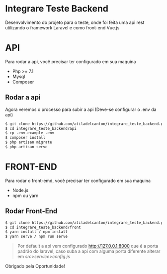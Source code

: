 # Integrare Teste Backend

Desenvolvimento do projeto para o teste, onde foi feita uma api rest utilizando o framework Laravel e como front-end Vue.js


# API

Para rodar a api, você precisar ter configurado em sua maquina 
- Php >= 7.1
- Mysql
- Composer

## Rodar a api
Agora veremos o processo para subir a api (Deve-se configurar o .env da api)
```sh
$ git clone https://github.com/atiladelcanton/integrare_teste_backend.git
$ cd integrare_teste_backend/api
$ cp .env-example .env
$ composer install
$ php artisan migrate
$ php artisan serve
```
# FRONT-END
Para rodar o front-emd, você precisar ter configurado em sua maquina 

- Node.js
- npm ou yarn

## Rodar Front-End
```sh
$ git clone https://github.com/atiladelcanton/integrare_teste_backend.git
$ cd integrare_teste_backend/front
$ yarn install / npm install
$ yarn serve / npm run serve
```
> Por default a api vem configurado http://127.0.0.1:8000 que é a porta padrão do laravel, caso suba a api com alguma porta diferente
alterar em *src>service>config.js*

Obrigado pela Oportunidade!
